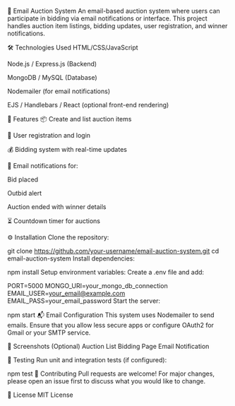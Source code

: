 📧 Email Auction System
An email-based auction system where users can participate in bidding via email notifications or interface. This project handles auction item listings, bidding updates, user registration, and winner notifications.

🛠 Technologies Used
HTML/CSS/JavaScript

Node.js / Express.js (Backend)

MongoDB / MySQL (Database)

Nodemailer (for email notifications)

EJS / Handlebars / React (optional front-end rendering)

🔧 Features
📦 Create and list auction items

👤 User registration and login

💰 Bidding system with real-time updates

📩 Email notifications for:

Bid placed

Outbid alert

Auction ended with winner details

⏳ Countdown timer for auctions

⚙️ Installation
Clone the repository:


git clone https://github.com/your-username/email-auction-system.git
cd email-auction-system
Install dependencies:


npm install
Setup environment variables:
Create a .env file and add:

PORT=5000
MONGO_URI=your_mongo_db_connection
EMAIL_USER=your_email@example.com
EMAIL_PASS=your_email_password
Start the server:


npm start
📬 Email Configuration
This system uses Nodemailer to send emails. Ensure that you allow less secure apps or configure OAuth2 for Gmail or your SMTP service.

📸 Screenshots (Optional)
Auction List	Bidding Page	Email Notification

🧪 Testing
Run unit and integration tests (if configured):


npm test
🙌 Contributing
Pull requests are welcome! For major changes, please open an issue first to discuss what you would like to change.

📄 License
MIT License